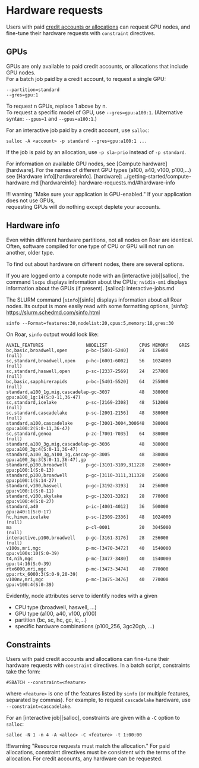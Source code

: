 # Hardware requests 

Users with paid [credit accounts or allocations](../accounts/paying-for-compute.md)
can request GPU nodes,
and fine-tune their hardware requests with `constraint` directives.

## GPUs

GPUs are only available to paid credit accounts,
or allocations that include GPU nodes.  
For a batch job paid by a credit account, to request a single GPU:

```
--partition=standard
--gres=gpu:1
```

To request n GPUs, replace 1 above by n.  
To request a specific model of GPU, use `--gres=gpu:a100:1`.
(Alternative syntax: `--gpus=1` and `--gpus=a100:1`.)

For an interactive job paid by a credit account, use `salloc`:
```
salloc -A <account> -p standard --gres=gpu:a100:1 ...
```

If the job is paid by an allocation, use `-p sla-prio` instead of `-p standard`.

For information on available GPU nodes, see [Compute hardware][hardware].
For the names of different GPU types (a100, a40, v100, p100,...)
see [Hardware info][hardwareinfo].
[hardware]: ../getting-started/compute-hardware.md
[hardwareinfo]: hardware-requests.md/#hardware-info

!!! warning "Make sure your application is GPU-enabled."
    If your application does not use GPUs,   
    requesting GPUs will do nothing except deplete your accounts.  

## Hardware info

Even within different hardware partitions, not all nodes on Roar are identical.
Often, software compiled for one type of CPU or GPU will not run on another, older type.

To find out about hardware on different nodes, there are several options.

If you are logged onto a compute node with an [interactive job][salloc], 
the command `lscpu` displays information about the CPUs;
`nvidia-smi` displays information about the GPUs (if present).
[salloc]: interactive-jobs.md

The SLURM command [`sinfo`][sinfo] displays information about *all* Roar nodes.
Its output is more easily read with some formatting options,
[sinfo]: https://slurm.schedmd.com/sinfo.html

```
sinfo --Format=features:30,nodelist:20,cpus:5,memory:10,gres:30
```

On Roar, `sinfo` output would look like:
```
AVAIL_FEATURES                NODELIST            CPUS MEMORY    GRES
bc,basic,broadwell,open       p-bc-[5001-5240]    24   126400    (null)
sc,standard,broadwell,open    p-hc-[6001-6002]    56   1024000   (null)
sc,standard,haswell,open      p-sc-[2337-2569]    24   257800    (null)
bc,basic,sapphirerapids       p-bc-[5401-5520]    64   255000    (null)
standard,a100_1g,mig,cascadelap-gc-3037           48   380000    gpu:a100_1g:14(S:0-11,36-47)
sc,standard,icelake           p-sc-[2169-2308]    48   512000    (null)
sc,standard,cascadelake       p-sc-[2001-2156]    48   380000    (null)
standard,a100,cascadelake     p-gc-[3001-3004,300648   380000    gpu:a100:2(S:0-11,36-47)
sc,standard,genoa             p-zc-[7001-7035]    64   380000    (null)
standard,a100_3g,mig,cascadelap-gc-3036           48   380000    gpu:a100_3g:4(S:0-11,36-47)
standard,a100_3g,a100_1g,cascap-gc-3005           48   380000    gpu:a100_3g:3(S:0-11,36-47),gp
standard,p100,broadwell       p-gc-[3101-3109,311228   256000+   gpu:p100:1(S:0-13)
standard,p100,broadwell       p-gc-[3110-3111,311328   256000    gpu:p100:1(S:14-27)
standard,v100,haswell         p-gc-[3192-3193]    24   256000    gpu:v100:1(S:0-11)
standard,v100,skylake         p-gc-[3201-3202]    28   770000    gpu:v100:4(S:0-27)
standard,a40                  p-ic-[4001-4012]    36   500000    gpu:a40:1(S:0-17)
hc,himem,icelake              p-sc-[2309-2336]    48   1024000   (null)
ma                            p-cl-0001           20   3045000   (null)
interactive,p100,broadwell    p-gc-[3161-3176]    28   256000    (null)
v100s,mri,mgc                 p-mc-[3470-3472]    40   1540000   gpu:v100s:10(S:0-39)
t4,nih,mgc                    p-mc-[3477-3480]    40   1540000   gpu:t4:16(S:0-39)
rtx6000,mri,mgc               p-mc-[3473-3474]    40   770000    gpu:rtx_6000:3(S:0-9,20-39)
v100nv,mri,mgc                p-mc-[3475-3476]    40   770000    gpu:v100:4(S:0-39)
```

Evidently, node attributes serve to identify nodes with a given

- CPU type (broadwell, haswell, ...)
- GPU type (a100, a40, v100, p100)
- partition (bc, sc, hc, gc, ic,...)
- specific hardware combinations (p100_256, 3gc20gb, ...)


## Constraints

Users with paid credit accounts and allocations can fine-tune their hardware requests 
with `constraint` directives.  In a batch script, constraints take the form:

```
#SBATCH --constraint=<feature>
```

where `<feature>` is one of the features listed by `sinfo` 
(or multiple features, separated by commas).
For example, to request `cascadelake` hardware, use `--constraint=cascadelake`.

For an [interactive job][salloc], constraints are given
with a `-C` option to `salloc`:

```
salloc -N 1 -n 4 -A <alloc> -C <feature> -t 1:00:00
```

!!!warning "Resource requests must match the allocation."
	For paid allocations, constraint directives
	must be consistent with the terms of the allocation.
	For credit accounts, any hardware can be requested.

